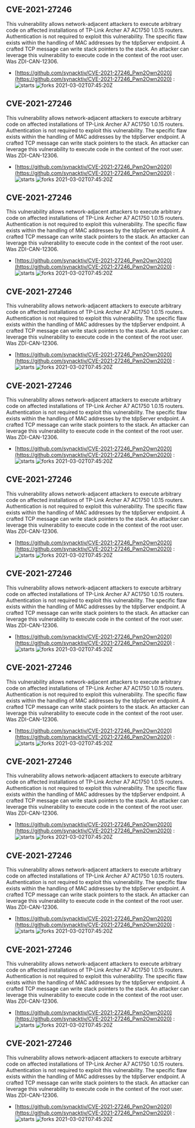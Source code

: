 ## CVE-2021-27246
 This vulnerability allows network-adjacent attackers to execute arbitrary code on affected installations of TP-Link Archer A7 AC1750 1.0.15 routers. Authentication is not required to exploit this vulnerability. The specific flaw exists within the handling of MAC addresses by the tdpServer endpoint. A crafted TCP message can write stack pointers to the stack. An attacker can leverage this vulnerability to execute code in the context of the root user. Was ZDI-CAN-12306.

- [https://github.com/synacktiv/CVE-2021-27246_Pwn2Own2020](https://github.com/synacktiv/CVE-2021-27246_Pwn2Own2020) :  
![starts](https://img.shields.io/github/stars/synacktiv/CVE-2021-27246_Pwn2Own2020.svg) 
![forks](https://img.shields.io/github/forks/synacktiv/CVE-2021-27246_Pwn2Own2020.svg) 
2021-03-02T07:45:20Z

## CVE-2021-27246
 This vulnerability allows network-adjacent attackers to execute arbitrary code on affected installations of TP-Link Archer A7 AC1750 1.0.15 routers. Authentication is not required to exploit this vulnerability. The specific flaw exists within the handling of MAC addresses by the tdpServer endpoint. A crafted TCP message can write stack pointers to the stack. An attacker can leverage this vulnerability to execute code in the context of the root user. Was ZDI-CAN-12306.

- [https://github.com/synacktiv/CVE-2021-27246_Pwn2Own2020](https://github.com/synacktiv/CVE-2021-27246_Pwn2Own2020) :  
![starts](https://img.shields.io/github/stars/synacktiv/CVE-2021-27246_Pwn2Own2020.svg) 
![forks](https://img.shields.io/github/forks/synacktiv/CVE-2021-27246_Pwn2Own2020.svg) 
2021-03-02T07:45:20Z

## CVE-2021-27246
 This vulnerability allows network-adjacent attackers to execute arbitrary code on affected installations of TP-Link Archer A7 AC1750 1.0.15 routers. Authentication is not required to exploit this vulnerability. The specific flaw exists within the handling of MAC addresses by the tdpServer endpoint. A crafted TCP message can write stack pointers to the stack. An attacker can leverage this vulnerability to execute code in the context of the root user. Was ZDI-CAN-12306.

- [https://github.com/synacktiv/CVE-2021-27246_Pwn2Own2020](https://github.com/synacktiv/CVE-2021-27246_Pwn2Own2020) :  
![starts](https://img.shields.io/github/stars/synacktiv/CVE-2021-27246_Pwn2Own2020.svg) 
![forks](https://img.shields.io/github/forks/synacktiv/CVE-2021-27246_Pwn2Own2020.svg) 
2021-03-02T07:45:20Z

## CVE-2021-27246
 This vulnerability allows network-adjacent attackers to execute arbitrary code on affected installations of TP-Link Archer A7 AC1750 1.0.15 routers. Authentication is not required to exploit this vulnerability. The specific flaw exists within the handling of MAC addresses by the tdpServer endpoint. A crafted TCP message can write stack pointers to the stack. An attacker can leverage this vulnerability to execute code in the context of the root user. Was ZDI-CAN-12306.

- [https://github.com/synacktiv/CVE-2021-27246_Pwn2Own2020](https://github.com/synacktiv/CVE-2021-27246_Pwn2Own2020) :  
![starts](https://img.shields.io/github/stars/synacktiv/CVE-2021-27246_Pwn2Own2020.svg) 
![forks](https://img.shields.io/github/forks/synacktiv/CVE-2021-27246_Pwn2Own2020.svg) 
2021-03-02T07:45:20Z

## CVE-2021-27246
 This vulnerability allows network-adjacent attackers to execute arbitrary code on affected installations of TP-Link Archer A7 AC1750 1.0.15 routers. Authentication is not required to exploit this vulnerability. The specific flaw exists within the handling of MAC addresses by the tdpServer endpoint. A crafted TCP message can write stack pointers to the stack. An attacker can leverage this vulnerability to execute code in the context of the root user. Was ZDI-CAN-12306.

- [https://github.com/synacktiv/CVE-2021-27246_Pwn2Own2020](https://github.com/synacktiv/CVE-2021-27246_Pwn2Own2020) :  
![starts](https://img.shields.io/github/stars/synacktiv/CVE-2021-27246_Pwn2Own2020.svg) 
![forks](https://img.shields.io/github/forks/synacktiv/CVE-2021-27246_Pwn2Own2020.svg) 
2021-03-02T07:45:20Z

## CVE-2021-27246
 This vulnerability allows network-adjacent attackers to execute arbitrary code on affected installations of TP-Link Archer A7 AC1750 1.0.15 routers. Authentication is not required to exploit this vulnerability. The specific flaw exists within the handling of MAC addresses by the tdpServer endpoint. A crafted TCP message can write stack pointers to the stack. An attacker can leverage this vulnerability to execute code in the context of the root user. Was ZDI-CAN-12306.

- [https://github.com/synacktiv/CVE-2021-27246_Pwn2Own2020](https://github.com/synacktiv/CVE-2021-27246_Pwn2Own2020) :  
![starts](https://img.shields.io/github/stars/synacktiv/CVE-2021-27246_Pwn2Own2020.svg) 
![forks](https://img.shields.io/github/forks/synacktiv/CVE-2021-27246_Pwn2Own2020.svg) 
2021-03-02T07:45:20Z

## CVE-2021-27246
 This vulnerability allows network-adjacent attackers to execute arbitrary code on affected installations of TP-Link Archer A7 AC1750 1.0.15 routers. Authentication is not required to exploit this vulnerability. The specific flaw exists within the handling of MAC addresses by the tdpServer endpoint. A crafted TCP message can write stack pointers to the stack. An attacker can leverage this vulnerability to execute code in the context of the root user. Was ZDI-CAN-12306.

- [https://github.com/synacktiv/CVE-2021-27246_Pwn2Own2020](https://github.com/synacktiv/CVE-2021-27246_Pwn2Own2020) :  
![starts](https://img.shields.io/github/stars/synacktiv/CVE-2021-27246_Pwn2Own2020.svg) 
![forks](https://img.shields.io/github/forks/synacktiv/CVE-2021-27246_Pwn2Own2020.svg) 
2021-03-02T07:45:20Z

## CVE-2021-27246
 This vulnerability allows network-adjacent attackers to execute arbitrary code on affected installations of TP-Link Archer A7 AC1750 1.0.15 routers. Authentication is not required to exploit this vulnerability. The specific flaw exists within the handling of MAC addresses by the tdpServer endpoint. A crafted TCP message can write stack pointers to the stack. An attacker can leverage this vulnerability to execute code in the context of the root user. Was ZDI-CAN-12306.

- [https://github.com/synacktiv/CVE-2021-27246_Pwn2Own2020](https://github.com/synacktiv/CVE-2021-27246_Pwn2Own2020) :  
![starts](https://img.shields.io/github/stars/synacktiv/CVE-2021-27246_Pwn2Own2020.svg) 
![forks](https://img.shields.io/github/forks/synacktiv/CVE-2021-27246_Pwn2Own2020.svg) 
2021-03-02T07:45:20Z

## CVE-2021-27246
 This vulnerability allows network-adjacent attackers to execute arbitrary code on affected installations of TP-Link Archer A7 AC1750 1.0.15 routers. Authentication is not required to exploit this vulnerability. The specific flaw exists within the handling of MAC addresses by the tdpServer endpoint. A crafted TCP message can write stack pointers to the stack. An attacker can leverage this vulnerability to execute code in the context of the root user. Was ZDI-CAN-12306.

- [https://github.com/synacktiv/CVE-2021-27246_Pwn2Own2020](https://github.com/synacktiv/CVE-2021-27246_Pwn2Own2020) :  
![starts](https://img.shields.io/github/stars/synacktiv/CVE-2021-27246_Pwn2Own2020.svg) 
![forks](https://img.shields.io/github/forks/synacktiv/CVE-2021-27246_Pwn2Own2020.svg) 
2021-03-02T07:45:20Z

## CVE-2021-27246
 This vulnerability allows network-adjacent attackers to execute arbitrary code on affected installations of TP-Link Archer A7 AC1750 1.0.15 routers. Authentication is not required to exploit this vulnerability. The specific flaw exists within the handling of MAC addresses by the tdpServer endpoint. A crafted TCP message can write stack pointers to the stack. An attacker can leverage this vulnerability to execute code in the context of the root user. Was ZDI-CAN-12306.

- [https://github.com/synacktiv/CVE-2021-27246_Pwn2Own2020](https://github.com/synacktiv/CVE-2021-27246_Pwn2Own2020) :  
![starts](https://img.shields.io/github/stars/synacktiv/CVE-2021-27246_Pwn2Own2020.svg) 
![forks](https://img.shields.io/github/forks/synacktiv/CVE-2021-27246_Pwn2Own2020.svg) 
2021-03-02T07:45:20Z

## CVE-2021-27246
 This vulnerability allows network-adjacent attackers to execute arbitrary code on affected installations of TP-Link Archer A7 AC1750 1.0.15 routers. Authentication is not required to exploit this vulnerability. The specific flaw exists within the handling of MAC addresses by the tdpServer endpoint. A crafted TCP message can write stack pointers to the stack. An attacker can leverage this vulnerability to execute code in the context of the root user. Was ZDI-CAN-12306.

- [https://github.com/synacktiv/CVE-2021-27246_Pwn2Own2020](https://github.com/synacktiv/CVE-2021-27246_Pwn2Own2020) :  
![starts](https://img.shields.io/github/stars/synacktiv/CVE-2021-27246_Pwn2Own2020.svg) 
![forks](https://img.shields.io/github/forks/synacktiv/CVE-2021-27246_Pwn2Own2020.svg) 
2021-03-02T07:45:20Z

## CVE-2021-27246
 This vulnerability allows network-adjacent attackers to execute arbitrary code on affected installations of TP-Link Archer A7 AC1750 1.0.15 routers. Authentication is not required to exploit this vulnerability. The specific flaw exists within the handling of MAC addresses by the tdpServer endpoint. A crafted TCP message can write stack pointers to the stack. An attacker can leverage this vulnerability to execute code in the context of the root user. Was ZDI-CAN-12306.

- [https://github.com/synacktiv/CVE-2021-27246_Pwn2Own2020](https://github.com/synacktiv/CVE-2021-27246_Pwn2Own2020) :  
![starts](https://img.shields.io/github/stars/synacktiv/CVE-2021-27246_Pwn2Own2020.svg) 
![forks](https://img.shields.io/github/forks/synacktiv/CVE-2021-27246_Pwn2Own2020.svg) 
2021-03-02T07:45:20Z

